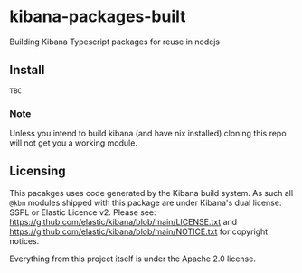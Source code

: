 # kibana-packages-built

Building Kibana Typescript packages for reuse in nodejs



## Install

```
TBC
```

### Note

Unless you intend to build kibana (and have nix installed) cloning this repo will not get you a working
module.

## Licensing

This pacakges uses code generated by the Kibana build system. As such all `@kbn` modules shipped
with this package are under Kibana's dual license: SSPL or Elastic Licence v2.
Please see: https://github.com/elastic/kibana/blob/main/LICENSE.txt
and https://github.com/elastic/kibana/blob/main/NOTICE.txt for copyright notices.

Everything from this project itself is under the Apache 2.0 license.

